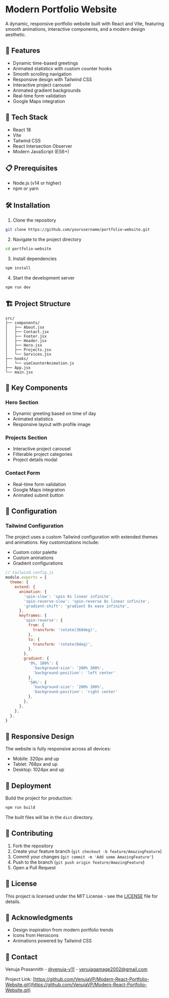 # Modern Portfolio Website

A dynamic, responsive portfolio website built with React and Vite, featuring smooth animations, interactive components, and a modern design aesthetic.

## 🌟 Features

- Dynamic time-based greetings
- Animated statistics with custom counter hooks
- Smooth scrolling navigation
- Responsive design with Tailwind CSS
- Interactive project carousel
- Animated gradient backgrounds
- Real-time form validation
- Google Maps integration

## 🚀 Tech Stack

- React 18
- Vite
- Tailwind CSS
- React Intersection Observer
- Modern JavaScript (ES6+)

## 📋 Prerequisites

- Node.js (v14 or higher)
- npm or yarn

## 🛠️ Installation

1. Clone the repository
```bash
git clone https://github.com/yourusername/portfolio-website.git
```

2. Navigate to the project directory
```bash
cd portfolio-website
```

3. Install dependencies
```bash
npm install
```

4. Start the development server
```bash
npm run dev
```

## 🏗️ Project Structure

```
src/
├── components/
│   ├── About.jsx
│   ├── Contact.jsx
│   ├── Footer.jsx
│   ├── Header.jsx
│   ├── Hero.jsx
│   ├── Projects.jsx
│   └── Services.jsx
├── hooks/
│   └── useCounterAnimation.js
├── App.jsx
└── main.jsx
```

## 🎨 Key Components

### Hero Section
- Dynamic greeting based on time of day
- Animated statistics
- Responsive layout with profile image

### Projects Section
- Interactive project carousel
- Filterable project categories
- Project details modal

### Contact Form
- Real-time form validation
- Google Maps integration
- Animated submit button

## 🔧 Configuration

### Tailwind Configuration
The project uses a custom Tailwind configuration with extended themes and animations. Key customizations include:

- Custom color palette
- Custom animations
- Gradient configurations

```javascript
// tailwind.config.js
module.exports = {
  theme: {
    extend: {
      animation: {
        'spin-slow': 'spin 8s linear infinite',
        'spin-reverse-slow': 'spin-reverse 8s linear infinite',
        'gradient-shift': 'gradient 8s ease infinite',
      },
      keyframes: {
        'spin-reverse': {
          from: {
            transform: 'rotate(360deg)',
          },
          to: {
            transform: 'rotate(0deg)',
          },
        },
        gradient: {
          '0%, 100%': {
            'background-size': '200% 200%',
            'background-position': 'left center'
          },
          '50%': {
            'background-size': '200% 200%',
            'background-position': 'right center'
          },
        },
      },
    },
  },
}
```

## 📱 Responsive Design

The website is fully responsive across all devices:
- Mobile: 320px and up
- Tablet: 768px and up
- Desktop: 1024px and up

## 🚀 Deployment

Build the project for production:

```bash
npm run build
```

The built files will be in the `dist` directory.

## 🤝 Contributing

1. Fork the repository
2. Create your feature branch (`git checkout -b feature/AmazingFeature`)
3. Commit your changes (`git commit -m 'Add some AmazingFeature'`)
4. Push to the branch (`git push origin feature/AmazingFeature`)
5. Open a Pull Request

## 📄 License

This project is licensed under the MIT License - see the [LICENSE](LICENSE) file for details.

## 👏 Acknowledgments

- Design inspiration from modern portfolio trends
- Icons from Heroicons
- Animations powered by Tailwind CSS

## 📧 Contact

Venuja Prasannith - [@venuja-v11](www.linkedin.com/in/venuja-v11) - venujagamage2002@gmail.com

Project Link: [https://github.com/VenujaVP/Modern-React-Portfolio-Website.git](https://github.com/VenujaVP/Modern-React-Portfolio-Website.git)
